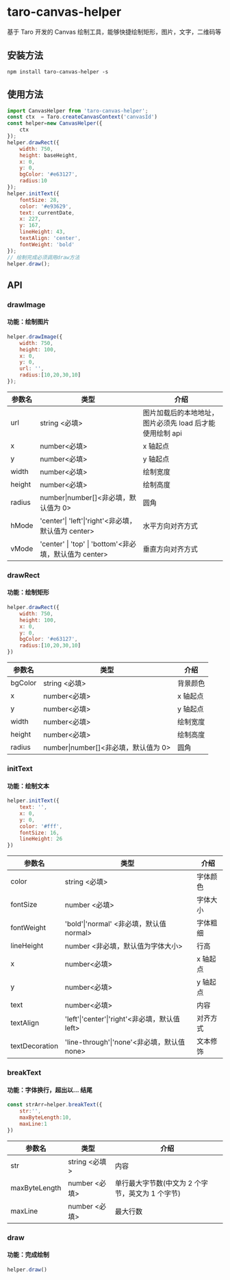 # taro-canvas-helper

基于 Taro 开发的 Canvas 绘制工具，能够快捷绘制矩形，图片，文字，二维码等

## 安装方法

    npm install taro-canvas-helper -s

## 使用方法

``` jsx
import CanvasHelper from 'taro-canvas-helper';
const ctx  = Taro.createCanvasContext('canvasId')
const helper=new CanvasHelper({
    ctx
});
helper.drawRect({
    width: 750,
    height: baseHeight,
    x: 0,
    y: 0,
    bgColor: '#e63127',
    radius:10
});
helper.initText({
    fontSize: 28,
    color: '#e93629',
    text: currentDate,
    x: 227,
    y: 167,
    lineHeight: 43,
    textAlign: 'center',
    fontWeight: 'bold'
});
// 绘制完成必须调用draw方法
helper.draw();
```

## API

### drawImage

#### 功能：绘制图片

``` jsx
helper.drawImage({
    width: 750,
    height: 100,
    x: 0,
    y: 0,
    url: '',
    radius:[10,20,30,10]
});
```

| 参数名 | 类型                                 | 介绍                                                     |
| ------ | ------------------------------------ | -------------------------------------------------------- |
| url    | string <必填>                        | 图片加载后的本地地址，图片必须先 load 后才能使用绘制 api |
| x      | number<必填>                         | x 轴起点                                                 |
| y      | number<必填>                         | y 轴起点                                                 |
| width  | number<必填>                         | 绘制宽度                                                 |
| height | number<必填>                         | 绘制高度                                                 |
| radius | number\|number[]<非必填，默认值为 0> | 圆角                                                     |
| hMode | 'center'\| 'left'\|'right'<非必填，默认值为 center> | 水平方向对齐方式                                 |
| vMode | 'center' \| 'top' \| 'bottom'<非必填，默认值为 center> | 垂直方向对齐方式                              |

### drawRect

#### 功能：绘制矩形

``` jsx
helper.drawRect({
    width: 750,
    height: 100,
    x: 0,
    y: 0,
    bgColor: '#e63127',
    radius:[10,20,30,10]
})
```

| 参数名  | 类型                                 | 介绍     |
| ------- | ------------------------------------ | -------- |
| bgColor | string <必填>                        | 背景颜色 |
| x       | number<必填>                         | x 轴起点 |
| y       | number<必填>                         | y 轴起点 |
| width   | number<必填>                         | 绘制宽度 |
| height  | number<必填>                         | 绘制高度 |
| radius  | number\|number[]<非必填，默认值为 0> | 圆角     |

### initText

#### 功能：绘制文本

``` jsx
helper.initText({
    text: '',
    x: 0,
    y: 0,
    color: '#fff',
    fontSize: 16,
    lineHeight: 26
})
```

| 参数名     | 类型                                           | 介绍     |
| ---------- | ---------------------------------------------- | -------- |
| color      | string <必填>                                  | 字体颜色 |
| fontSize   | number <必填>                                  | 字体大小 |
| fontWeight | 'bold'\|'normal' <非必填，默认值 normal>       | 字体粗细 |
| lineHeight | number <非必填，默认值为字体大小>              | 行高     |
| x          | number<必填>                                   | x 轴起点 |
| y          | number<必填>                                   | y 轴起点 |
| text       | number<必填>                                   | 内容     |
| textAlign  | 'left'\|'center'\|'right'<非必填，默认值 left> | 对齐方式 |
| textDecoration  | 'line-through'\|'none'<非必填，默认值 none> | 文本修饰 |

### breakText

#### 功能：字体换行，超出以... 结尾

``` jsx
const strArr=helper.breakText({
    str:'',
    maxByteLength:10,
    maxLine:1
})
```

| 参数名        | 类型          | 介绍                                             |
| ------------- | ------------- | ------------------------------------------------ |
| str           | string <必填> | 内容                                             |
| maxByteLength | number <必填> | 单行最大字节数(中文为 2 个字节，英文为 1 个字节) |
| maxLine       | number <必填> | 最大行数                                         |

### draw

#### 功能：完成绘制

``` jsx
helper.draw()
```
